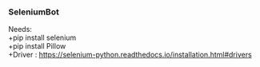 ### SeleniumBot
Needs: <br>
  +pip install selenium <br>
  +pip install Pillow <br>
  +Driver : https://selenium-python.readthedocs.io/installation.html#drivers
  
